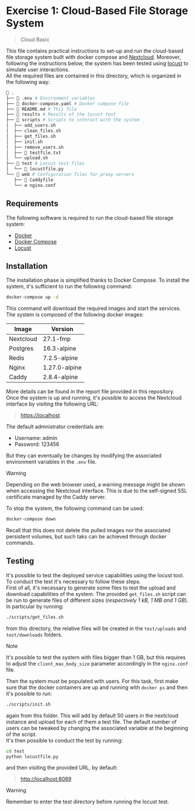 # Exercise 1: Cloud-Based File Storage System

> Cloud Basic

This file contains practical instructions to set-up and run the cloud-based file storage system built with docker compose and [Nextcloud](https://nextcloud.com/). Moreover, following the instructions below, the system has been tested using [locust](https://locust.io/) to simulate user interactions.\
All the required files are contained in this directory, which is organized in
the following way:

```bash
📁 .
├── 📄 .env # Environment variables
├── 📄 docker-compose.yaml # Docker compose file
├── 📜 README.md # This file
├── 📁 results # Results of the locust test
├── 📁 scripts # Scripts to interact with the system
│  ├── add_users.sh
│  ├── clean_files.sh
│  ├── get_files.sh
│  ├── init.sh
│  ├── remove_users.sh
│  ├── 📄 testfile.txt
│  └── upload.sh
├── 📁 test # Locust test files
│  └── 🐍 locustfile.py
└── 📁 web # Configuration files for proxy servers
   ├── 📄 Caddyfile
   └── ⚙ nginx.conf
```

## Requirements

The following software is required to run the cloud-based file storage system:

- [Docker](https://docs.docker.com/get-docker/)
- [Docker Compose](https://docs.docker.com/compose/install/)
- [Locust](https://docs.locust.io/en/stable/installation.html)

## Installation

The installation phase is simplified thanks to Docker Compose. To install the
system, it's sufficient to run the following command:

```bash
docker-compose up -d
```

This command will download the required images and start the services. The
system is composed of the following docker images:

| Image     | Version       |
|-----------|---------------|
| Nextcloud | 27.1-fmp      |
| Postgres  | 16.3-alpine   |
| Redis     | 7.2.5-alpine  |
| Nginx     | 1.27.0-alpine |
| Caddy     | 2.8.4-alpine  |

More details can be found in the report file provided in this repository.\
Once the system is up and running, it's possible to access the Nextcloud
interface by visiting the following URL:

> <https://localhost>

The default admnistrator credentials are:

- Username: admin
- Password: 123456

But they can eventually be changes by modifying the associated environment
variables in the `.env` file.

>[!WARNING]
>Depending on the web browser used, a warning message might be shown when accessing the Nextcloud interface. This is due to the self-signed SSL certificate managed by the Caddy server.

To stop the system, the following command can be used:

```bash
docker-compose down
```

Recall that this does not delete the pulled images nor the associated persistent
volumes, but such taks can be achieved through docker commands.

## Testing

It's possible to test the deployed service capabilities using the locust tool. To
conduct the test it's necessary to follow these steps.\
First of all, it's necessary to generate some files to test the upload and
download capabilities of the system. The provided `get_files.sh` script can be
run to generate files of different sizes (*respectively 1 kB, 1 MB and 1 GB*). In particular by running:

```bash
./scripts/get_files.sh
```

from this directory, the relative files will be created in the `test/uploads`
and `test/downloads` folders.

>[!NOTE]
>It's possible to test the system with files bigger than 1 GB, but this requires to adjust the `client_max_body_size` parameter accordingly in the `nginx.conf` file.

Then the system must be populated with users. For this task, first make sure
that the docker containers are up and running with `docker ps` and then it's possible to
run:

```bash
./scripts/init.sh
```

again from this folder. This will add by default 50 users in the nextcloud
instance and upload for each of them a test file. The default number of users
can be tweaked by changing the associated variable at the beginning of the script.\
It's then possible to conduct the test by running:

```bash
cd test
python locustfile.py
```

and then visiting the provided URL, by default:

> <http://localhost:8089>

>[!WARNING] 
>Remember to enter the test directory before running the locust test.

